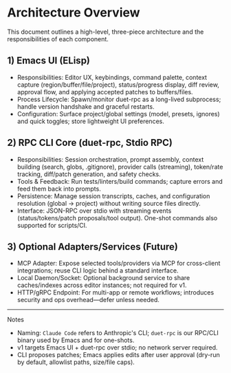 # Architecture Overview

This document outlines a high-level, three-piece architecture and the responsibilities of each component.

## 1) Emacs UI (ELisp)
- Responsibilities: Editor UX, keybindings, command palette, context capture (region/buffer/file/project), status/progress display, diff review, approval flow, and applying accepted patches to buffers/files.
- Process Lifecycle: Spawn/monitor duet-rpc as a long-lived subprocess; handle version handshake and graceful restarts.
- Configuration: Surface project/global settings (model, presets, ignores) and quick toggles; store lightweight UI preferences.

## 2) RPC CLI Core (duet-rpc, Stdio RPC)
- Responsibilities: Session orchestration, prompt assembly, context building (search, globs, .gitignore), provider calls (streaming), token/rate tracking, diff/patch generation, and safety checks.
- Tools & Feedback: Run tests/linters/build commands; capture errors and feed them back into prompts.
- Persistence: Manage session transcripts, caches, and configuration resolution (global → project) without writing source files directly.
- Interface: JSON-RPC over stdio with streaming events (status/tokens/patch proposals/tool output). One-shot commands also supported for scripts/CI.

## 3) Optional Adapters/Services (Future)
- MCP Adapter: Expose selected tools/providers via MCP for cross-client integrations; reuse CLI logic behind a standard interface.
- Local Daemon/Socket: Optional background service to share caches/indexes across editor instances; not required for v1.
- HTTP/gRPC Endpoint: For multi-app or remote workflows; introduces security and ops overhead—defer unless needed.

---

Notes
- Naming: `Claude Code` refers to Anthropic's CLI; `duet-rpc` is our RPC/CLI binary used by Emacs and for one-shots.
- v1 targets Emacs UI + duet-rpc over stdio; no network server required.
- CLI proposes patches; Emacs applies edits after user approval (dry-run by default, allowlist paths, size/file caps).
